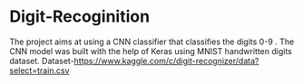 # Digit-Recoginition
The project aims at using a CNN classifier that classifies the digits 0-9 . The CNN model was built with the help of Keras using MNIST handwritten digits dataset. Dataset-https://www.kaggle.com/c/digit-recognizer/data?select=train.csv
